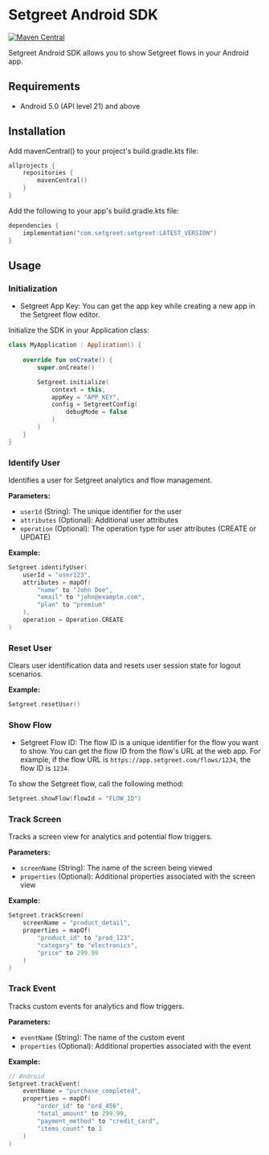 # Setgreet Android SDK
[![Maven Central](https://img.shields.io/maven-central/v/com.setgreet/setgreet.svg?label=maven%20central)](#)

Setgreet Android SDK allows you to show Setgreet flows in your Android app.

## Requirements
- Android 5.0 (API level 21) and above

## Installation
Add mavenCentral() to your project's build.gradle.kts file:
```gradle.kts
allprojects {
    repositories {
        mavenCentral()
    }
}
```

Add the following to your app's build.gradle.kts file:
```gradle.kts
dependencies {
    implementation("com.setgreet:setgreet:LATEST_VERSION")
}
```

## Usage

### Initialization
- Setgreet App Key: You can get the app key while creating a new app in the Setgreet flow editor.

Initialize the SDK in your Application class:

```Kotlin
class MyApplication : Application() {
    
    override fun onCreate() {
        super.onCreate()

        Setgreet.initialize(
            context = this,
            appKey = "APP_KEY",
            config = SetgreetConfig(
                debugMode = false
            )
        )
    }
}
```

### Identify User

Identifies a user for Setgreet analytics and flow management.

**Parameters:**

- `userId` (String): The unique identifier for the user
- `attributes` (Optional): Additional user attributes
- `operation` (Optional): The operation type for user attributes (CREATE or UPDATE)

**Example:**

```kotlin
Setgreet.identifyUser(
    userId = "user123",
    attributes = mapOf(
        "name" to "John Doe",
        "email" to "john@example.com",
        "plan" to "premium"
    ),
    operation = Operation.CREATE
)
```

### Reset User

Clears user identification data and resets user session state for logout scenarios.

**Example:**

```kotlin
Setgreet.resetUser()
```

### Show Flow
- Setgreet Flow ID: The flow ID is a unique identifier for the flow you want to show. You can get the flow ID from the flow's URL at the web app. For example, if the flow URL is `https://app.setgreet.com/flows/1234`, the flow ID is `1234`.

To show the Setgreet flow, call the following method:

```Kotlin
Setgreet.showFlow(flowId = "FLOW_ID")
```

### Track Screen

Tracks a screen view for analytics and potential flow triggers.

**Parameters:**

- `screenName` (String): The name of the screen being viewed
- `properties` (Optional): Additional properties associated with the screen view

**Example:**

```kotlin
Setgreet.trackScreen(
    screenName = "product_detail",
    properties = mapOf(
        "product_id" to "prod_123",
        "category" to "electronics",
        "price" to 299.99
    )
)
```

### Track Event

Tracks custom events for analytics and flow triggers.

**Parameters:**

- `eventName` (String): The name of the custom event
- `properties` (Optional): Additional properties associated with the event

**Example:**

```kotlin
// Android
Setgreet.trackEvent(
    eventName = "purchase_completed",
    properties = mapOf(
        "order_id" to "ord_456",
        "total_amount" to 299.99,
        "payment_method" to "credit_card",
        "items_count" to 3
    )
)
```
